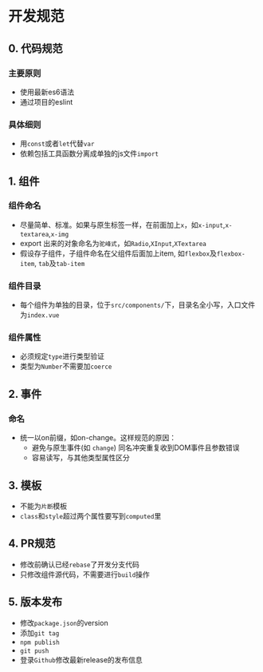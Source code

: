 # 开发规范

## 0. 代码规范

### 主要原则

+ 使用最新es6语法
+ 通过项目的eslint

### 具体细则

+ 用`const`或者`let`代替`var`
+ 依赖包括工具函数分离成单独的js文件`import`

## 1. 组件

### 组件命名

+ 尽量简单、标准。如果与原生标签一样，在前面加上`x`，如`x-input`,`x-textarea`,`x-img`
+ export 出来的对象命名为`驼峰式`，如`Radio`,`XInput`,`XTextarea`
+ 假设存子组件，子组件命名在父组件后面加上item, 如`flexbox`及`flexbox-item`, `tab`及`tab-item`

### 组件目录

+ 每个组件为单独的目录，位于`src/components/`下，目录名全小写，入口文件为`index.vue`

### 组件属性

+ 必须规定`type`进行类型验证
+ 类型为`Number`不需要加`coerce`

## 2. 事件

### 命名

+ 统一以on前缀，如on-change。这样规范的原因：
  + 避免与原生事件(如 `change`) 同名冲突重复收到DOM事件且参数错误
  + 容易读写，与其他类型属性区分

## 3. 模板

+ 不能为`片断`模板
+ `class`和`style`超过两个属性要写到`computed`里

## 4. PR规范

+ 修改前确认已经`rebase`了开发分支代码
+ 只修改组件源代码，不需要进行`build`操作


## 5. 版本发布

+ 修改`package.json`的version
+ 添加`git tag`
+ `npm publish`
+ `git push`
+ 登录`Github`修改最新release的发布信息